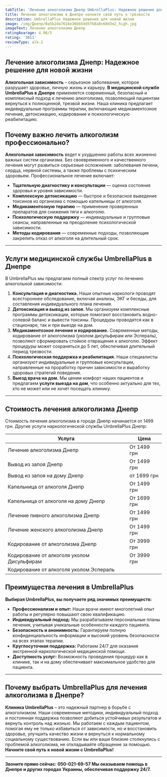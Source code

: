 ```yaml
---
tabTitle: 'Лечение алкоголизма Днепр UmbrellaPlus: Надежное решение для новой жизни'
title: Лечение алкоголизма в Днепре начните свой путь к трезвости
description: UmbrellaPlus Надежное решение для новой жизни
image: /img/Днепр/0a5b2da7616e36bb5dd5fb8a8c68d3e2_high.jpg
imageText: Лечение алкоголизма Днепр
ratingAvarage: 4.96/5
rating: '3011'
reviewType: alk-2
---
```


## Лечение алкоголизма Днепр: Надежное решение для новой жизни

**Алкогольная зависимость** – серьезное заболевание, которое разрушает здоровье, личную жизнь и карьеру. **В медицинской службе UmbrellaPlus в Днепре** применяется современный, безопасный и комплексный подход к лечению алкоголизма, позволяющий пациентам вернуться к полноценной, трезвой жизни. Наша клиника предлагает индивидуальные программы терапии, включающие медикаментозное лечение, детоксикацию, кодирование и психологическую реабилитацию.

## Почему важно лечить алкоголизм профессионально?

**Алкогольная зависимость** ведет к ухудшению работы всех жизненно важных систем организма. Без своевременного и качественного лечения могут развиться серьезные осложнения: заболевания печени, сердца, нервной системы, а также проблемы с психическим здоровьем. Профессиональное лечение включает:

* **Тщательную диагностику и консультации** — оценка состояния здоровья и уровня зависимости.
* **Комплексную детоксикацию** — быстрое и безопасное выведение токсинов из организма с помощью капельницы от алкоголя.
* **Медикаментозную терапию** — применение проверенных препаратов для снижения тяги к алкоголю.
* **Психологическую поддержку** — индивидуальные и групповые сеансы, направленные на преодоление психологической зависимости.
* **Методы кодирования** — современные подходы, позволяющие закрепить отказ от алкоголя на длительный срок.

***

## Услуги медицинской службы UmbrellaPlus в Днепре

В UmbrellaPlus мы предлагаем полный спектр услуг по лечению алкогольной зависимости:

1. **Консультация и диагностика.** Наши опытные наркологи проводят всестороннее обследование, включая анализы, ЭКГ и беседы, для составления индивидуального плана лечения.
2. **Детоксикация и вывод из запоя.** Мы организуем комплексные программы детоксикации, которые помогают восстановить водно-солевой баланс и вывести токсины. Процедуры проводятся как в стационаре, так и при выезде на дом.
3. **Медикаментозное лечение и кодирование.** Современные методы, кодирование от алкоголизма (уколом дисульфирам или Эспераль), позволяют сформировать стойкое отвращение к алкоголю. Эффект процедуры может сохраняться до 5 лет, обеспечивая длительный период трезвости.
4. **Психологическая поддержка и реабилитация.** Наши специалисты организуют индивидуальные и групповые консультации, направленные на проработку причин зависимости и выработку здоровых стратегий поведения.
5. **Выезд врача на дом.** Мы ценим комфорт наших пациентов и предлагаем **услуги выезда на дом**, что особенно актуально для тех, кто не может или не хочет посещать клинику.

***

## Стоимость лечения алкоголизма Днепр

Стоимость лечения алкоголизма в городе Днепр начинается от 1499 грн. Другие услуги наркологической службы UmbrellaPlus Днепр:

| Услуга                                     | Цена        |
| ------------------------------------------ | ----------- |
| Лечение алкоголизма Днепр                  | От 1499 грн |
| Вывод из запоя Днепр                       | От 1499 грн |
| Вывод из запоя на дому Днепр               | от 1699 грн |
| Капельница от алкоголя Днепр               | От 1499 грн |
| Капельница от алкоголя на дому Днепр       | От 1699 грн |
| Лечение пивного алкоголизма Днепр          | От 1499 грн |
| Лечение женского алкоголизма Днепр         | От 1499 грн |
| Кодирование от алкоголизма Днепр           | От 3999 грн |
| Кодирование от алкоголя уколом Дисульфирам | От 3999 грн |
| Кодирование от алкоголя уколом Эспераль    |             |

## Преимущества лечения в UmbrellaPlus

**Выбирая UmbrellaPlus, вы получаете ряд значимых преимуществ:**

* **Профессионализм и опыт:** Наши врачи имеют многолетний опыт работы и регулярно повышают свою квалификацию.
* **Индивидуальный подход:** Мы разрабатываем персональные планы лечения, учитывая уникальные особенности каждого пациента.
* **Безопасность и анонимность:** Гарантируем полную конфиденциальность информации и высокий уровень безопасности на всех этапах терапии.
* **Круглосуточная поддержка:** Работаем 24/7 для оказания экстренной наркологической медицинской помощи.
* **Доступность услуг:** Возможность проведения процедур как в клинике, так и на дому обеспечивает максимальное удобство для пациента.

***

## Почему выбрать UmbrellaPlus для лечения алкоголизма в Днепре?

**Клиника UmbrellaPlus** – это надежный партнер в борьбе с алкоголизмом. Наши современные методики, индивидуальный подход и постоянная поддержка позволяют добиться устойчивых результатов и вернуть контроль над жизнью. Мы работаем с каждым пациентом, помогая ему не только избавиться от зависимости, но и восстановить здоровье, улучшить качество жизни и вернуться к нормальному социальному существованию. Если вы или ваши близкие столкнулись с проблемой алкоголизма, не откладывайте обращение за помощью. **Начните свой путь к новой жизни с UmbrellaPlus!**

***

**Звоните прямо сейчас: 050-021-69-57
Мы оказываем помощь в Днепре и других городах Украины, обеспечивая поддержку 24/7.**
